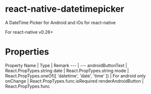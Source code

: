 # react-native-datetimepicker
A DateTime Picker for Android and iOs for react-native

For react-native v0.26+

# Properties

Property Name | Type | Remark
--- | ---
androidButtonText | React.PropTypes.string
date | React.PropTypes.string
mode | React.PropTypes.oneOf([ 'datetime', 'date', 'time' ]) | For android only
onChange | React.PropTypes.func.isRequired
renderAndroidButton | React.PropTypes.func

